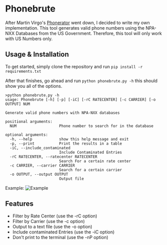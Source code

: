 # Phonebrute
After Martin Virgo's [Phonerator](https://www.martinvigo.com/tools/phonerator) went down, I decided to write my own implementation.
This tool generates valid phone numbers using the NPA-NXX Databases from the US Government. Therefore, this tool will only work with US Numbers only.

## Usage & Installation
To get started, simply clone the repository and run
`pip install -r requirements.txt`

After that finishes, go ahead and run
`python phonebrute.py -h` this should show you all of the options.

```
>python phonebrute.py -h
usage: Phonebrute [-h] [-p] [-iC] [-rC RATECENTER] [-c CARRIER] [-o OUTPUT] NUM

Generate valid phone numbers with NPA-NXX databases

positional arguments:
  NUM                   Phone number to search for in the database

optional arguments:
  -h, --help            show this help message and exit
  -p, --print           Print the results in a table
  -iC, --include_contaminated
                        Include Contaminated Entries
  -rC RATECENTER, --ratecenter RATECENTER
                        Search For a certain rate center
  -c CARRIER, --carrier CARRIER
                        Search for a certain carrier
  -o OUTPUT, --output OUTPUT
                        Output file
```

Example:
![Example](https://files.catbox.moe/783xh3.gif)

## Features
- Filter by Rate Center (use the -rC option)
- Filter by Carrier (use the -c option)
- Output to a text file (use the -o option)
- Include contaminated Entries (use the -iC option)
- Don't print to the terminal (use the -nP option)
